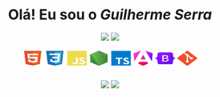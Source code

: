 <div align="center">  
    <h1>Olá! Eu sou o <i>Guilherme Serra</i></h1>
</div>

<div align="center">
    <img height="150em" src="https://github-readme-stats.vercel.app/api?username=serrasd&count_private=true&include_all_commits=true&show_icons=true&theme=dark&hide_border=false&show_owner=true"/>
    <img height="150em" src="https://github-readme-stats.vercel.app/api/top-langs/?username=serrasd&theme=dark&hide_border=false&&layout=compact"/>
  </a>
</div>

<div align="center" style="display: inline_block"><br>
  <img align="center" alt="Rafa-HTML" height="30" width="40" src="https://raw.githubusercontent.com/devicons/devicon/master/icons/html5/html5-original.svg">
  <img align="center" alt="Serra-CSS" height="30" width="40" src="https://raw.githubusercontent.com/devicons/devicon/master/icons/css3/css3-original.svg">
  <img align="center" alt="Serra-Js" height="30" width="40" src="https://raw.githubusercontent.com/devicons/devicon/master/icons/javascript/javascript-plain.svg">
  <img align="center" alt="Serra-Angular" height="30" width="40" src="https://raw.githubusercontent.com/devicons/devicon/master/icons/nodejs/nodejs-original.svg">
  <img align="center" alt="Serra-TypeScript" height="30" width="40" src="https://raw.githubusercontent.com/devicons/devicon/master/icons/typescript/typescript-original.svg">
  <img align="center" alt="Serra-Angular" height="30" width="40" src="https://raw.githubusercontent.com/devicons/devicon/master/icons/angular/angular-original.svg">
  <img align="center" alt="Serra-Angular" height="30" width="40" src="https://raw.githubusercontent.com/devicons/devicon/master/icons/bootstrap/bootstrap-original.svg">
  <img align="center" alt="Serra-Angular" height="30" width="40" src="https://raw.githubusercontent.com/devicons/devicon/master/icons/git/git-original.svg">
</div>


##

<div align="center">
  <a href="https://www.linkedin.com/in/guilhermesserra/" target="_blank"><img src="https://img.shields.io/badge/-LinkedIn-%230077B5?style=for-the-badge&logo=linkedin&logoColor=white" target="_blank"></a> 
  <a href = "mailto:guilhermeserrasd@gmail.com"><img src="https://img.shields.io/badge/-Gmail-%23333?style=for-the-badge&logo=gmail&logoColor=red" target="_blank"></a>
</div>
